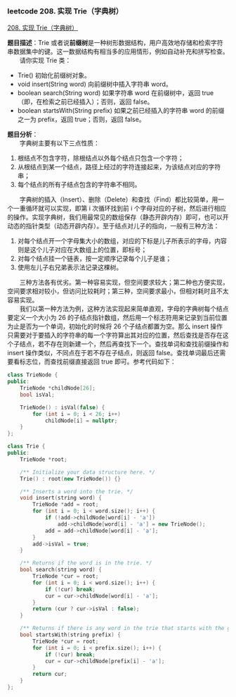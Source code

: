 ### leetcode 208. 实现 Trie（字典树）

[208. 实现 Trie（字典树）](https://leetcode-cn.com/problems/implement-trie-prefix-tree/)

**题目描述**：Trie 或者说**前缀树**是一种树形数据结构，用户高效地存储和检索字符串数据集中的键。这一数据结构有相当多的应用情形，例如自动补充和拼写检查。<br>
&emsp;&emsp;请你实现 Trie 类：

-   Trie() 初始化前缀树对象。
-   void insert(String word) 向前缀树中插入字符串 word。
-   boolean search(String word) 如果字符串 word 在前缀树中，返回 true（即，在检索之前已经插入）；否则，返回 false。
-   boolean startsWith(String prefix) 如果之前已经插入的字符串 word 的前缀之一为 prefix，返回 true；否则，返回 false。

**题目分析**：<br>
&emsp;&emsp;字典树主要有以下三点性质：

1. 根结点不包含字符，除根结点以外每个结点只包含一个字符；
2. 从根结点到某一个结点，路径上经过的字符连接起来，为该结点对应的字符串；
3. 每个结点的所有子结点包含的字符串不相同。

&emsp;&emsp;字典树的插入（Insert）、删除（Delete）和查找（Find）都比较简单，用一个一重循环就可以实现，即第 i 次循环找到前 i 个字母对应的子树，然后进行相应的操作。实现字典树，我们用最常见的数组保存（静态开辟内存）即可，也可以开动态的指针类型（动态开辟内存）。至于结点对儿子的指向，一般有三种方法：

1. 对每个结点开一个字母集大小的数组，对应的下标是儿子所表示的字母，内容则是这个儿子对应在大数组上的位置，即标号；
2. 对每个结点挂一个链表，按一定顺序记录每个儿子是谁；
3. 使用左儿子右兄弟表示法记录这棵树。

&emsp;&emsp;三种方法各有优劣。第一种容易实现，但空间要求较大；第二种也方便实现，空间要求相对较小，但访问比较耗时；第三种，空间要求最小，但相对耗时且不太容易实现。<br>
&emsp;&emsp;我们以第一种方法为例，这种方法实现起来简单直观，字母的字典树每个结点要定义一个大小为 26 的子结点指针数组，然后用一个标志符用来记录到当前位置为止是否为一个单词，初始化的时候将 26 个子结点都置为空。那么 insert 操作只需要对于要插入的字符串的每一个字符算出其对应的位置，然后查找是否存在这个子结点，若不存在则新建一个，然后再查找下一个。查找单词和查找前缀操作和 insert 操作类似，不同点在于若不存在子结点，则返回 false。查找单词最后还需要看标志位，而查找前缀直接返回 true 即可。参考代码如下：

```c++
class TrieNode {
public:
    TrieNode *childNode[26];
    bool isVal;

    TrieNode() : isVal(false) {
        for (int i = 0; i < 26; i++)
            childNode[i] = nullptr;
    }
};

class Trie {
public:
    TrieNode *root;

    /** Initialize your data structure here. */
    Trie() : root(new TrieNode()) {}

    /** Inserts a word into the trie. */
    void insert(string word) {
        TrieNode *add = root;
        for (int i = 0; i < word.size(); i++) {
            if (!add->childNode[word[i] - 'a'])
                add->childNode[word[i] - 'a'] = new TrieNode();
            add = add->childNode[word[i] - 'a'];
        }
        add->isVal = true;
    }

    /** Returns if the word is in the trie. */
    bool search(string word) {
        TrieNode *cur = root;
        for (int i = 0; i < word.size(); i++) {
            if (!cur) break;
            cur = cur->childNode[word[i] - 'a'];
        }
        return (cur ? cur->isVal : false);
    }

    /** Returns if there is any word in the trie that starts with the given prefix. */
    bool startsWith(string prefix) {
        TrieNode *cur = root;
        for (int i = 0; i < prefix.size(); i++) {
            if (!cur) break;
            cur = cur->childNode[prefix[i] - 'a'];
        }
        return cur;
    }
};
```
